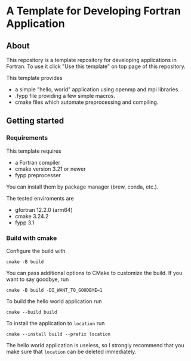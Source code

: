 # A Template for Developing Fortran Application

## About
This repository is a template repository for developing applications in Fortran.
To use it click "Use this template" on top page of this repository.

This template provides
- a simple "hello, world" application using openmp and mpi libraries.
- .fypp file providing a few simple macros.
- cmake files which automate preprocessing and compiling.

## Getting started
### Requirements
This template requires
- a Fortran compiler
- cmake version 3.21 or newer
- fypp preprocesser

You can install them by package manager (brew, conda, etc.).

The tested enviroments are
- gfortran 12.2.0 (arm64)
- cmake 3.24.2
- fypp 3.1

### Build with cmake
Configure the build with
```
cmake -B build
```
You can pass additional options to CMake to customize the build.
If you want to say goodbye, run
```
cmake -B build -DI_WANT_TO_GOODBYE=1
```

To build the hello world application run
```
cmake --build build
```
To install the application to ```location``` run
```
cmake --install build --prefix location
```
The hello world application is useless, so I strongly recommend that you make sure that ```location``` can be deleted immediately.
